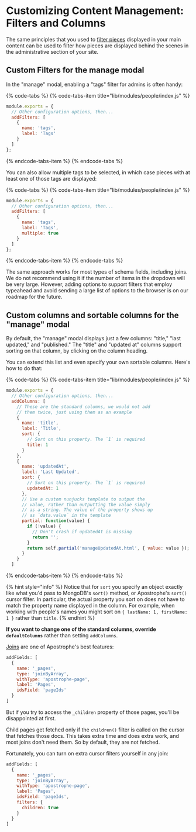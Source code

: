 # Customizing Content Management: Filters and Columns

The same principles that you used to [filter pieces](adding-filters.md) displayed in your main content can be used to filter how pieces are displayed behind the scenes in the administrative section of your site.

## Custom Filters for the manage modal

In the "manage" modal, enabling a "tags" filter for admins is often handy:

{% code-tabs %}
{% code-tabs-item title="lib/modules/people/index.js" %}
```javascript
module.exports = {
  // Other configuration options, then...
  addFilters: [
    {
      name: 'tags',
      label: 'Tags'
    }
  ]
};
```
{% endcode-tabs-item %}
{% endcode-tabs %}

You can also allow multiple tags to be selected, in which case pieces with at least one of those tags are displayed:

{% code-tabs %}
{% code-tabs-item title="lib/modules/people/index.js" %}
```javascript
module.exports = {
  // Other configuration options, then...
  addFilters: [
    {
      name: 'tags',
      label: 'Tags',
      multiple: true
    }
  ]
};
```
{% endcode-tabs-item %}
{% endcode-tabs %}

The same approach works for most types of schema fields, including joins. We do not recommend using it if the number of items in the dropdown will be very large. However, adding options to support filters that employ typeahead and avoid sending a large list of options to the browser is on our roadmap for the future.

## Custom columns and sortable columns for the "manage" modal

By default, the "manage" modal displays just a few columns: "title," "last updated," and "published." The "title" and "updated at" columns support sorting on that column, by clicking on the column heading.

You can extend this list and even specify your own sortable columns. Here's how to do that:

{% code-tabs %}
{% code-tabs-item title="lib/modules/people/index.js" %}
```javascript
module.exports = {
  // Other configuration options, then...
  addColumns: [
    // These are the standard columns, we would not add
    // them twice, just using them as an example
    {
      name: 'title',
      label: 'Title',
      sort: {
        // Sort on this property. The `1` is required
        title: 1
      }
    },
    {
      name: 'updatedAt',
      label: 'Last Updated',
      sort: {
        // Sort on this property. The `1` is required
        updatedAt: 1
      },
      // Use a custom nunjucks template to output the
      // value, rather than outputting the value simply
      // as a string. The value of the property shows up
      // as `data.value` in the template
      partial: function(value) {
        if (!value) {
          // Don't crash if updatedAt is missing
          return '';
        }
        return self.partial('manageUpdatedAt.html', { value: value });
      }
    }
  ]
```
{% endcode-tabs-item %}
{% endcode-tabs %}

{% hint style="info" %}
Notice that for `sort` you specify an object exactly like what you'd pass to MongoDB's `sort()` method, or Apostrophe's `sort()` cursor filter. In particular, the actual property you sort on does not have to match the property name displayed in the column. For example, when working with people's names you might sort on `{ lastName: 1, firstName: 1 }` rather than `title`.
{% endhint %}

**If you want to change one of the standard columns, override `defaultColumns`** rather
than setting `addColumns`.


[Joins](/tutorials/schema-guide/schema-guide.md#joinbyone) are one of Apostrophe's best features:

```javascript
addFields: [
  {
    name: '_pages',
    type: 'joinByArray',
    withType: 'apostrophe-page',
    label: 'Pages',
    idsField: 'pageIds'
  }
]
```

But if you try to access the `_children` property of those pages, you'll be disappointed at first.

Child pages get fetched only if the `children()` filter is called on the cursor that fetches those docs. This takes extra time and does extra work, and most joins don't need them. So by default, they are not fetched.

Fortunately, you can turn on extra cursor filters yourself in any join:

```javascript
addFields: [
  {
    name: '_pages',
    type: 'joinByArray',
    withType: 'apostrophe-page',
    label: 'Pages',
    idsField: 'pageIds',
    filters: {
      children: true
    }
  }
]
```
